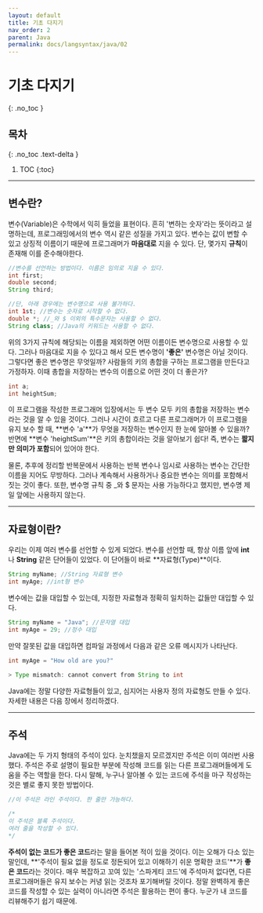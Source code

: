 ```yaml
---
layout: default
title: 기초 다지기
nav_order: 2
parent: Java
permalink: docs/langsyntax/java/02
---
```


# 기초 다지기
{: .no_toc }

## 목차
{: .no_toc .text-delta }

1. TOC
    {:toc}

---

## 변수란?
변수(Variable)은 수학에서 익히 들었을 표현이다. 흔히 '변하는 숫자'라는 뜻이라고 설명하는데, 프로그래밍에서의 변수 역시 같은 성질을 가지고 있다. 변수는 값이 변할 수 있고 상징적 이름이기 때문에 프로그래머가 **마음대로** 지을 수 있다. 단, 몇가지 **규칙**이 존재해 이를 준수해야한다.

```java
//변수를 선언하는 방법이다. 이름은 임의로 지을 수 있다.
int first;
double second;
String third;

//단, 아래 경우에는 변수명으로 사용 불가하다.
int 1st; //변수는 숫자로 시작할 수 없다.
double *; //_와 $ 이외의 특수문자는 사용할 수 없다.
String class; //Java의 키워드는 사용할 수 없다.
```

위의 3가지 규칙에 해당되는 이름을 제외하면 어떤 이름이든 변수명으로 사용할 수 있다. 그러나 마음대로 지을 수 있다고 해서 모든 변수명이 **'좋은'** 변수명은 아닐 것이다. 그렇다면 좋은 변수명은 무엇일까? 사람들의 키의 총합을 구하는 프로그램을 만든다고 가정하자. 이때 총합을 저장하는 변수의 이름으로 어떤 것이 더 좋은가?

```java
int a;
int heightSum;
```

이 프로그램을 작성한 프로그래머 입장에서는 두 변수 모두 키의 총합을 저장하는 변수라는 것을 알 수 있을 것이다. 그러나 시간이 흐르고 다른 프로그래머가 이 프로그램을 유지 보수 할 때, **변수 'a'**가 무엇을 저장하는 변수인지 한 눈에 알아볼 수 있을까? 반면에 **변수 'heightSum'**은 키의 총합이라는 것을 알아보기 쉽다! 즉, 변수는 **짧지만 의미가 포함**되어 있어야 한다.

물론, 추후에 정리할 반복문에서 사용하는 반복 변수나 임시로 사용하는 변수는 간단한 이름을 지어도 무방하다. 그러나 계속해서 사용하거나 중요한 변수는 의미를 포함해서 짓는 것이 좋다. 또한, 변수명 규칙 중 _와 $ 문자는 사용 가능하다고 했지만, 변수명 제일 앞에는 사용하지 않는다.

---

## 자료형이란?
우리는 이제 여러 변수를 선언할 수 있게 되었다. 변수를 선언할 때, 항상 이름 앞에 **int**나 **String** 같은 단어들이 있었다. 이 단어들이 바로 **자료형(Type)**이다. 

```java
String myName; //String 자료형 변수
int myAge; //int형 변수
```

변수에는 값을 대입할 수 있는데, 지정한 자료형과 정확히 일치하는 값들만 대입할 수 있다.

```java
String myName = "Java"; //문자열 대입
int myAge = 29; //정수 대입
```

만약 잘못된 값을 대입하면 컴파일 과정에서 다음과 같은 오류 메시지가 나타난다.

```java
int myAge = "How old are you?"

> Type mismatch: cannot convert from String to int
```

Java에는 정말 다양한 자료형들이 있고, 심지어는 사용자 정의 자료형도 만들 수 있다. 자세한 내용은 다음 장에서 정리하겠다.

---

## 주석
Java에는 두 가지 형태의 주석이 있다. 눈치챘을지 모르겠지만 주석은 이미 여러번 사용했다. 주석은 주로 설명이 필요한 부분에 작성해 코드를 읽는 다른 프로그래머들에게 도움을 주는 역할을 한다. 다시 말해, 누구나 알아볼 수 있는 코드에 주석을 마구 작성하는 것은 별로 좋지 못한 방법이다.

```java
//이 주석은 라인 주석이다. 한 줄만 가능하다.

/*
이 주석은 블록 주석이다.
여러 줄을 작성할 수 있다.
*/
```

**주석이 없는 코드가 좋은 코드**라는 말을 들어본 적이 있을 것이다. 이는 오해가 다소 있는 말인데, **'주석이 필요 없을 정도로 정돈되어 있고 이해하기 쉬운 명확한 코드'**가 **좋은 코드**라는 것이다. 매우 복잡하고 꼬여 있는 '스파게티 코드'에 주석마저 없다면, 다른 프로그래머들은 유지 보수는 커녕 읽는 것조차 포기해버릴 것이다. 정말 완벽하게 좋은 코드를 작성할 수 있는 실력이 아니라면 주석은 활용하는 편이 좋다. 누군가 내 코드를 리뷰해주기 쉽기 때문에.
